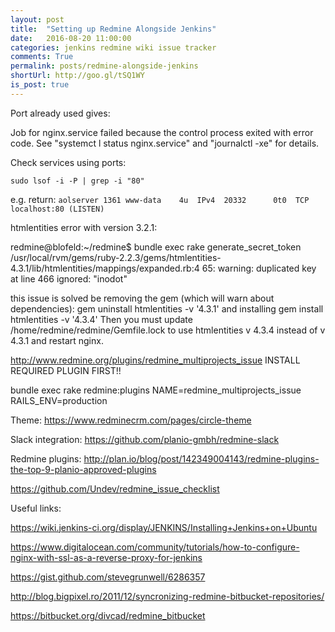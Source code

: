 ```yaml
---
layout: post
title:  "Setting up Redmine Alongside Jenkins"
date:   2016-08-20 11:00:00
categories: jenkins redmine wiki issue tracker
comments: True
permalink: posts/redmine-alongside-jenkins
shortUrl: http://goo.gl/tSQ1WY
is_post: true
---
```


Port already used gives:

Job for nginx.service failed because the control process exited with error code. See "systemct
l status nginx.service" and "journalctl -xe" for details.

Check services using ports:

`sudo lsof -i -P | grep -i "80"`

e.g. return: `aolserver 1361 www-data    4u  IPv4  20332      0t0  TCP localhost:80
(LISTEN)`

htmlentities error with version 3.2.1:

redmine@blofeld:~/redmine$ bundle exec rake generate_secret_token
/usr/local/rvm/gems/ruby-2.2.3/gems/htmlentities-4.3.1/lib/htmlentities/mappings/expanded.rb:4
65: warning: duplicated key at line 466 ignored: "inodot"

this issue is solved be removing the gem (which will warn about dependencies):
gem uninstall htmlentities -v '4.3.1'
and installing
gem install htmlentities -v '4.3.4'
Then you must update /home/redmine/redmine/Gemfile.lock to use
htmlentities v 4.3.4 instead of v 4.3.1 and restart nginx.

http://www.redmine.org/plugins/redmine_multiprojects_issue INSTALL
REQUIRED PLUGIN FIRST!!

bundle exec rake redmine:plugins NAME=redmine_multiprojects_issue RAILS_ENV=production

Theme: https://www.redminecrm.com/pages/circle-theme

Slack integration: https://github.com/planio-gmbh/redmine-slack

Redmine plugins: http://plan.io/blog/post/142349004143/redmine-plugins-the-top-9-planio-approved-plugins


https://github.com/Undev/redmine_issue_checklist

Useful links:

https://wiki.jenkins-ci.org/display/JENKINS/Installing+Jenkins+on+Ubuntu

https://www.digitalocean.com/community/tutorials/how-to-configure-nginx-with-ssl-as-a-reverse-proxy-for-jenkins

https://gist.github.com/stevegrunwell/6286357

http://blog.bigpixel.ro/2011/12/syncronizing-redmine-bitbucket-repositories/

https://bitbucket.org/divcad/redmine_bitbucket

[cppcast]: http://cppcast.com/2016/06/anastasia-kazakova/
[clion]: https://www.jetbrains.com/clion/specials/clion/clion.html?&gclid=Cj0KEQjw_9-9BRCqpZeZhLeOg68BEiQAOviWAs-q4ChSK0G-TnqehxOk13WbDplaR8PoLSEh7W_oWKoaAm_v8P8HAQ&gclsrc=aw.ds.ds&dclid=CNTekdOw0M4CFcZBNwodTJsMWw

[cppcon]: https://www.youtube.com/watch?v=5FQwQ0QWBTU
[brew]: http://brew.sh/
[Bear]: https://github.com/rizsotto/Bear
[RTags]: https://github.com/Andersbakken/rtags
[LLVM]: http://llvm.org/
[ClangFormat]: http://clang.llvm.org/docs/ClangFormat.html
[ECCA]: https://github.com/Golevka/emacs-clang-complete-async
[aaronbedra]: http://aaronbedra.com/emacs.d/
[flycheck]: http://www.flycheck.org/en/latest/
[flymake]: http://www.emacswiki.org/emacs/FlyMake
[helm]: https://github.com/emacs-helm/helm
[helm-ctest]: https://github.com/danlamanna/helm-ctest
[ExtraSnippets]: https://github.com/AndreaCrotti/yasnippet-snippets
[Flyspell]: https://www.emacswiki.org/emacs/FlySpell
[Magit]: https://github.com/magit/magit
[init]: /assets/init.el
